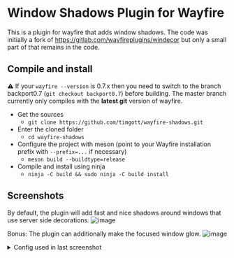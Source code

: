 # Window Shadows Plugin for Wayfire

This is a plugin for wayfire that adds window shadows. The code was initially a
fork of <https://gitlab.com/wayfireplugins/windecor> but only a small part of
that remains in the code.

## Compile and install

⚠️ If your `wayfire --version` is 0.7.x then you need to switch to the branch backport0.7 (`git checkout backport0.7`) before building. The master branch currently only compiles with the **latest git** version of wayfire.

- Get the sources
  - `git clone https://github.com/timgott/wayfire-shadows.git`
- Enter the cloned folder
  - `cd wayfire-shadows`
- Configure the project with meson (point to your Wayfire installation prefix with `--prefix=...` if necessary)
  - `meson build --buildtype=release`
- Compile and install using ninja
  - `ninja -C build && sudo ninja -C build install`

## Screenshots

By default, the plugin will add fast and nice shadows around windows that use server side decorations.
![image](https://raw.github.com/timgott/wayfire-shadows/screenshots/screenshots/screenshot_stripes.png)

Bonus: The plugin can additionally make the focused window glow.
![image](https://raw.github.com/timgott/wayfire-shadows/screenshots/screenshots/screenshot_glass_glow.png)

<details>
<summary>Config used in last screenshot</summary>

```
[decoration]
active_color = \#A8A0C9A4
border_size = 4
inactive_color = \#20252338
title_height = 0

[winshadows]
glow_color = \#97AFCD26
glow_radius = 40
shadow_color = \#00000033
shadow_radius = 20
```
</details>
